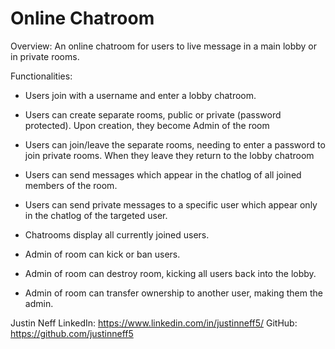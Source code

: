 # Online Chatroom

Overview: An online chatroom for users to live message in a main lobby or in private rooms.

Functionalities:

- Users join with a username and enter a lobby chatroom.

- Users can create separate rooms, public or private (password protected). Upon creation, they become Admin of the room

- Users can join/leave the separate rooms, needing to enter a password to join private rooms. When they leave they return to the lobby chatroom

- Users can send messages which appear in the chatlog of all joined members of the room.

- Users can send private messages to a specific user which appear only in the chatlog of the targeted user.

- Chatrooms display all currently joined users.

- Admin of room can kick or ban users.

- Admin of room can destroy room, kicking all users back into the lobby.

- Admin of room can transfer ownership to another user, making them the admin.

Justin Neff
LinkedIn: https://www.linkedin.com/in/justinneff5/
GitHub: https://github.com/justinneff5

